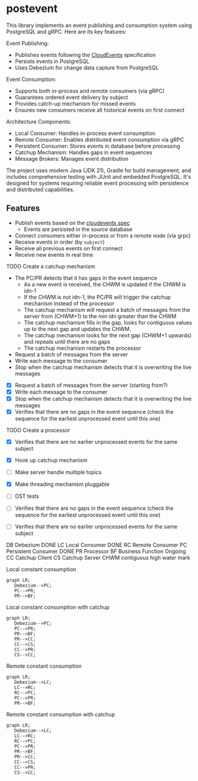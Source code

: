 # postevent
This library implements an event publishing and consumption system using PostgreSQL and gRPC. Here are its key features:

Event Publishing:
* Publishes events following the [CloudEvents](https://github.com/cloudevents/spec/blob/main/cloudevents/spec.md) specification
* Persists events in PostgreSQL
* Uses Debezium for change data capture from PostgreSQL

Event Consumption:
* Supports both in-process and remote consumers (via gRPC)
* Guarantees ordered event delivery by subject
* Provides catch-up mechanism for missed events
* Ensures new consumers receive all historical events on first connect

Architecture Components:
* Local Consumer: Handles in-process event consumption
* Remote Consumer: Enables distributed event consumption via gRPC
* Persistent Consumer: Stores events in database before processing
* Catchup Mechanism: Handles gaps in event sequences
* Message Brokers: Manages event distribution

The project uses modern Java (JDK 21), Gradle for build management, and includes comprehensive testing with JUnit and embedded PostgreSQL. It's designed for systems requiring reliable event processing with persistence and distributed capabilities.

## Features
* Publish events based on the [cloudevents spec](https://github.com/cloudevents/spec/blob/main/cloudevents/spec.md)
  * Events are persisted in the source database
* Connect consumers either in-process or from a remote node (via grpc)
* Receive events in order (by `subject`)
* Receive all previous events on first connect
* Receive new events in real time 

TODO
Create a catchup mechanism
* The PC/PR detects that it has gaps in the event sequence
   * As a new event is received, the CHWM is updated if the CHWM is idn-1
   * If the CHWM is not idn-1, the PC/PR will trigger the catchup mechanism instead of the processor
   * The catchup mechanism will request a batch of messages from the server from (CHWM+1) to the min idn greater than the CHWM
   * The catchup mechanism fills in the gap, looks for contiguous values up to the next gap and updates the CHWM.
   * The catchup mechanism looks for the next gap (CHWM+1 upwards) and repeats until there are no gaps
   * The catchup mechanism restarts the processor 
* Request a batch of messages from the server
* Write each message to the consumer
* Stop when the catchup mechanism detects that it is overwriting the live messages
- [x] Request a batch of messages from the server (starting from?)
- [x] Write each message to the consumer
- [x] Stop when the catchup mechanism detects that it is overwriting the live messages
- [x] Verifies that there are no gaps in the event sequence (check the sequence for the earliest unprocessed event until this one)

TODO
Create a processor
- [x] Verifies that there are no earlier unprocessed events for the same subject

- [X] Hook up catchup mechanism
- [ ] Make server handle multiple topics
- [X] Make threading mechanism pluggable
- [ ] DST tests
- [ ] Verifies that there are no gaps in the event sequence (check the sequence for the earliest unprocessed event until this one)
- [ ] Verifies that there are no earlier unprocessed events for the same subject

DB Debezium DONE
LC Local Consumer DONE
RC Remote Consumer 
PC Persistent Consumer DONE
PR Processor 
BF Business Function Ongoing
CC Catchup Client 
CS Catchup Server
CHWM contiguous high water mark

Local constant consumption
```mermaid
graph LR;
   Debezium-->PC;
   PC-->PR;
   PR-->BF;
```

Local constant consumption with catchup
```mermaid
graph LR;
   Debezium-->PC;
   PC-->PR;
   PR-->BF;
   PR-->CC;
   CC-->CS;
   CC-->PR;
   CS-->CC;
```

Remote constant consumption
```mermaid
graph LR;
   Debezium-->LC;
   LC-->RC;
   RC-->PC;
   PC-->PR;
   PR-->BF;
```


Remote constant consumption with catchup
```mermaid
graph LR;
   Debezium-->LC;
   LC-->RC;
   RC-->PC;
   PC-->PR;
   PR-->BF;
   PR-->CC;
   CC-->CS;
   CC-->PR;
   CS-->CC;
```

